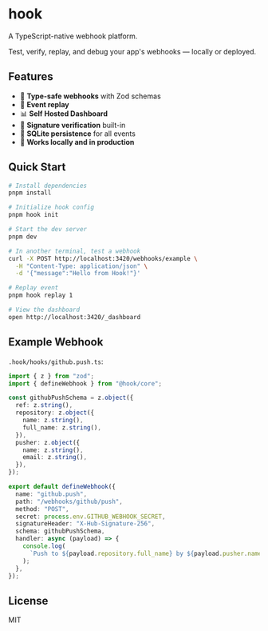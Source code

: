 # hook

A TypeScript-native webhook platform.

Test, verify, replay, and debug your app's webhooks — locally or deployed.

## Features

- 🎯 **Type-safe webhooks** with Zod schemas
- 🔄 **Event replay**
- 📊 **Self Hosted Dashboard**
- 🔐 **Signature verification** built-in
- 💾 **SQLite persistence** for all events
- 🚀 **Works locally and in production**

## Quick Start

```bash
# Install dependencies
pnpm install

# Initialize hook config
pnpm hook init

# Start the dev server
pnpm dev

# In another terminal, test a webhook
curl -X POST http://localhost:3420/webhooks/example \
  -H "Content-Type: application/json" \
  -d '{"message":"Hello from Hook!"}'

# Replay event
pnpm hook replay 1

# View the dashboard
open http://localhost:3420/_dashboard
```

## Example Webhook

`.hook/hooks/github.push.ts`:

```typescript
import { z } from "zod";
import { defineWebhook } from "@hook/core";

const githubPushSchema = z.object({
  ref: z.string(),
  repository: z.object({
    name: z.string(),
    full_name: z.string(),
  }),
  pusher: z.object({
    name: z.string(),
    email: z.string(),
  }),
});

export default defineWebhook({
  name: "github.push",
  path: "/webhooks/github/push",
  method: "POST",
  secret: process.env.GITHUB_WEBHOOK_SECRET,
  signatureHeader: "X-Hub-Signature-256",
  schema: githubPushSchema,
  handler: async (payload) => {
    console.log(
      `Push to ${payload.repository.full_name} by ${payload.pusher.name}`
    );
  },
});
```

## License

MIT
